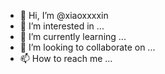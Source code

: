 - 👋 Hi, I’m @xiaoxxxxin
- 👀 I’m interested in ...
- 🌱 I’m currently learning ...
- 💞️ I’m looking to collaborate on ...
- 📫 How to reach me ...

<!---
xiaoxxxxin/xiaoxxxxin is a ✨ special ✨ repository because its `README.md` (this file) appears on your GitHub profile.
You can click the Preview link to take a look at your changes.
--->
